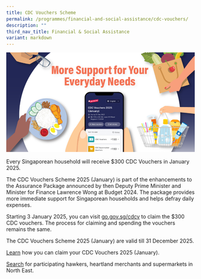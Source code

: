 ```yaml
---
title: CDC Vouchers Scheme
permalink: /programmes/financial-and-social-assistance/cdc-vouchers/
description: ""
third_nav_title: Financial & Social Assistance
variant: markdown
---
```

![](/images/Homepage/Landing_page_banner.png)

Every Singaporean household will receive $300 CDC Vouchers in January 2025.

The CDC Vouchers Scheme 2025 (January) is part of the enhancements to the Assurance Package announced by then Deputy Prime Minister and Minister for Finance Lawrence Wong at Budget 2024. The package provides more immediate support for Singaporean households and helps defray daily expenses.

Starting 3 January 2025, you can visit [go.gov.sg/cdcv](https://go.gov.sg/cdcv) to claim the $300 CDC vouchers. The process for claiming and spending the vouchers remains the same.

The CDC Vouchers Scheme 2025 (January) are valid till 31 December 2025.

[Learn](https://vouchers.cdc.gov.sg/residents/info/) how you can claim your CDC Vouchers 2025 (January).

[Search](https://www.gowhere.gov.sg/cdcvouchers) for participating hawkers, heartland merchants and supermarkets in North East.
